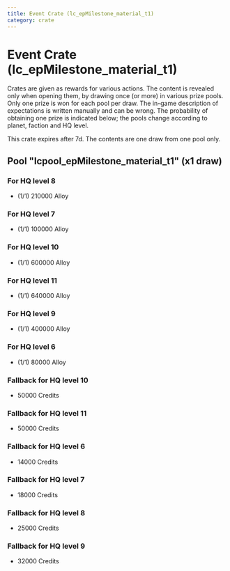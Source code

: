 ```yaml
---
title: Event Crate (lc_epMilestone_material_t1)
category: crate
---
```


# Event Crate (lc_epMilestone_material_t1)

Crates are given as rewards for various actions. The content is revealed only when opening them, by drawing once (or more) in various prize pools. Only one prize is won for each pool per draw. The in-game description of expectations is written manually and can be wrong. The probability of obtaining one prize is indicated below; the pools change according to planet, faction and HQ level.

This crate expires after 7d. The contents are one draw from one pool only.

## Pool "lcpool_epMilestone_material_t1" (x1 draw)

### For HQ level 8

  * (1/1) 210000 Alloy

### For HQ level 7

  * (1/1) 100000 Alloy

### For HQ level 10

  * (1/1) 600000 Alloy

### For HQ level 11

  * (1/1) 640000 Alloy

### For HQ level 9

  * (1/1) 400000 Alloy

### For HQ level 6

  * (1/1) 80000 Alloy

### Fallback for HQ level 10

  * 50000 Credits

### Fallback for HQ level 11

  * 50000 Credits

### Fallback for HQ level 6

  * 14000 Credits

### Fallback for HQ level 7

  * 18000 Credits

### Fallback for HQ level 8

  * 25000 Credits

### Fallback for HQ level 9

  * 32000 Credits
